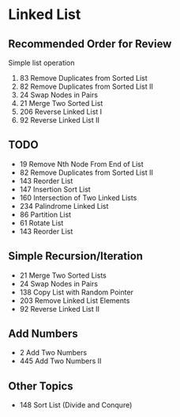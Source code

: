 # Linked List

## Recommended Order for Review
Simple list operation
1. 83 Remove Duplicates from Sorted List
2. 82 Remove Duplicates from Sorted List II
3. 24 Swap Nodes in Pairs
4. 21 Merge Two Sorted List
5. 206 Reverse Linked List I
6. 92 Reverse Linked List II

## TODO
* 19 Remove Nth Node From End of List
* 82 Remove Duplicates from Sorted List II
* 143 Reorder List
* 147 Insertion Sort List
* 160 Intersection of Two Linked Lists
* 234 Palindrome Linked List
* 86 Partition List
* 61 Rotate List
* 143 Reorder List


## Simple Recursion/Iteration
* 21 Merge Two Sorted Lists
* 24 Swap Nodes in Pairs
* 138 Copy List with Random Pointer
* 203 Remove Linked List Elements
* 92 Reverse Linked List II



## Add Numbers
* 2 Add Two Numbers
* 445 Add Two Numbers II

## Other Topics
* 148 Sort List (Divide and Conqure)


